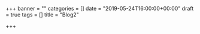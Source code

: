 +++
banner = ""
categories = []
date = "2019-05-24T16:00:00+00:00"
draft = true
tags = []
title = "Blog2"

+++

